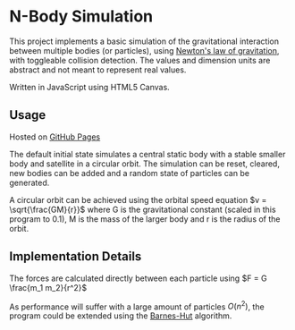 # N-Body Simulation

This project implements a basic simulation of the gravitational interaction between multiple bodies (or particles), using [Newton's law of gravitation](https://en.wikipedia.org/wiki/Newton%27s_law_of_universal_gravitation), with toggleable collision detection. The values and dimension units are abstract and not meant to represent real values.

Written in JavaScript using HTML5 Canvas. 

## Usage

Hosted on [GitHub Pages](https://tolmdyn.github.io/nbody/)

The default initial state simulates a central static body with a stable smaller body and satellite in a circular orbit. The simulation can be reset, cleared, new bodies can be added and a random state of particles can be generated.

A circular orbit can be achieved using the orbital speed equation $v = \sqrt{\frac{GM}{r}}$ where G is the gravitational constant (scaled in this program to 0.1), M is the mass of the larger body and r is the radius of the orbit.

## Implementation Details

The forces are calculated directly between each particle using $F = G \frac{m_1 m_2}{r^2}$

As performance will suffer with a large amount of particles $O(n^2)$, the program could be extended using the [Barnes-Hut](https://en.wikipedia.org/wiki/Barnes%E2%80%93Hut_simulation) algorithm.

